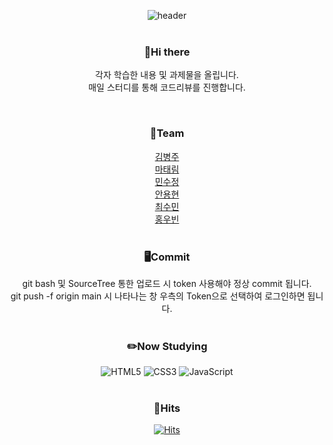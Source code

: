 <div align=center>


![header](https://capsule-render.vercel.app/api?type=Cylinder&color=timeGradient&height=100&section=header&text=Studies%20on%20HTML&fontSize=30)
</br></br>
<h3>👋Hi there</h3>
<p>각자 학습한 내용 및 과제물을 올립니다.</br>
매일 스터디를 통해 코드리뷰를 진행합니다.</p></br>

<h3>🌱Team</h3>
<a href="https://github.com/Rurouni98" target="_blank">김병주</a> </br>
<a href="https://github.com/dodotlm" target="_blank">마태림</a> </br>
<a href="https://github.com/soojeongmin" target="_blank">민수정</a> </br>
<a href="https://github.com/dydhyun" target="_blank">안용현</a> </br>
<a href="https://github.com/csm0062" target="_blank">최수민</a> </br>
<a href="https://github.com/Hardy0070" target="_blank">홍우빈</a></br></br>

<h3>🖥️Commit</h3>
git bash 및 SourceTree 통한 업로드 시 token 사용해야 정상 commit 됩니다.  </br>
git push -f origin main 시 나타나는 창 우측의 Token으로 선택하여 로그인하면 됩니다. </br></br>

<h3>✏️Now Studying</h3>

![HTML5](https://img.shields.io/badge/html5-%23E34F26.svg?style=for-the-badge&logo=html5&logoColor=white)
![CSS3](https://img.shields.io/badge/css3-%231572B6.svg?style=for-the-badge&logo=css3&logoColor=white)
![JavaScript](https://img.shields.io/badge/javascript-%23323330.svg?style=for-the-badge&logo=javascript&logoColor=%23F7DF1E)
</br></br>

<h3>🎯Hits</h3>

[![Hits](https://hits.seeyoufarm.com/api/count/incr/badge.svg?url=https%3A%2F%2Fgithub.com%2FNCCBitCamp%2FJDBCStudy%2F&count_bg=%235BC908&title_bg=%23555555&icon=&icon_color=%23E7E7E7&title=hits&edge_flat=false)](https://hits.seeyoufarm.com)

</div>

